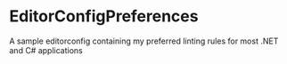 # EditorConfigPreferences
A sample editorconfig containing my preferred linting rules for most .NET and C# applications
